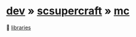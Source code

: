 # [dev](/dev) » [scsupercraft](/dev/scsupercraft) » [mc](/dev/scsupercraft/mc)


📁 [libraries](/dev/scsupercraft/mc/libraries)